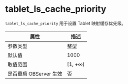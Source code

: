 # tablet_ls_cache_priority
`tablet_ls_cache_priority` 用于设置 Tablet 映射缓存优先级。

| **属性** | **描述** |
| --- | --- |
| 参数类型 | 整型 |
| 默认值 | 1000 |
| 取值范围 | [1, +∞) |
| 是否重启 OBServer 生效 | 否 |
